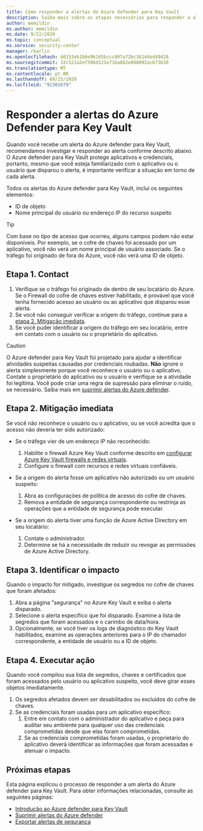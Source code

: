 ```yaml
---
title: Como responder a alertas do Azure defender para Key Vault
description: Saiba mais sobre as etapas necessárias para responder a alertas do Azure defender para Key Vault.
author: memildin
ms.author: memildin
ms.date: 9/22/2020
ms.topic: conceptual
ms.service: security-center
manager: rkarlin
ms.openlocfilehash: dd153eb1b0e96165bccc807a72bc3614ded49428
ms.sourcegitcommit: 32c521a2ef396d121e71ba682e098092ac673b30
ms.translationtype: MT
ms.contentlocale: pt-BR
ms.lasthandoff: 09/25/2020
ms.locfileid: "91301679"
---
```

# <a name="respond-to-azure-defender-for-key-vault-alerts"></a>Responder a alertas do Azure Defender para Key Vault
Quando você recebe um alerta do Azure defender para Key Vault, recomendamos investigar e responder ao alerta conforme descrito abaixo. O Azure defender para Key Vault protege aplicativos e credenciais, portanto, mesmo que você esteja familiarizado com o aplicativo ou o usuário que disparou o alerta, é importante verificar a situação em torno de cada alerta.  

Todos os alertas do Azure defender para Key Vault, inclui os seguintes elementos:

- ID de objeto
- Nome principal do usuário ou endereço IP do recurso suspeito

> [!TIP]
> Com base no *tipo* de acesso que ocorreu, alguns campos podem não estar disponíveis. Por exemplo, se o cofre de chaves foi acessado por um aplicativo, você não verá um nome principal de usuário associado. Se o tráfego foi originado de fora do Azure, você não verá uma ID de objeto.

## <a name="step-1-contact"></a>Etapa 1. Contact

1. Verifique se o tráfego foi originado de dentro de seu locatário do Azure. Se o Firewall do cofre de chaves estiver habilitado, é provável que você tenha fornecido acesso ao usuário ou ao aplicativo que disparou esse alerta.
1. Se você não conseguir verificar a origem do tráfego, continue para a [etapa 2. Mitigação imediata](#step-2-immediate-mitigation).
1. Se você puder identificar a origem do tráfego em seu locatário, entre em contato com o usuário ou o proprietário do aplicativo. 

> [!CAUTION]
> O Azure defender para Key Vault foi projetado para ajudar a identificar atividades suspeitas causadas por credenciais roubadas. **Não** ignore o alerta simplesmente porque você reconhece o usuário ou o aplicativo. Contate o proprietário do aplicativo ou o usuário e verifique se a atividade foi legítima. Você pode criar uma regra de supressão para eliminar o ruído, se necessário. Saiba mais em [suprimir alertas do Azure defender](alerts-suppression-rules.md).


## <a name="step-2-immediate-mitigation"></a>Etapa 2. Mitigação imediata 
Se você não reconhece o usuário ou o aplicativo, ou se você acredita que o acesso não deveria ter sido autorizado:

- Se o tráfego vier de um endereço IP não reconhecido:
    1. Habilite o firewall Azure Key Vault conforme descrito em [configurar Azure Key Vault firewalls e redes virtuais](../key-vault/general/network-security.md).
    1. Configure o firewall com recursos e redes virtuais confiáveis.

- Se a origem do alerta fosse um aplicativo não autorizado ou um usuário suspeito:
    1. Abra as configurações de política de acesso do cofre de chaves.
    1. Remova a entidade de segurança correspondente ou restrinja as operações que a entidade de segurança pode executar.  

- Se a origem do alerta tiver uma função de Azure Active Directory em seu locatário:
    1. Contate o administrador.
    1. Determine se há a necessidade de reduzir ou revogar as permissões de Azure Active Directory.

## <a name="step-3-identify-impact"></a>Etapa 3. Identificar o impacto 
Quando o impacto for mitigado, investigue os segredos no cofre de chaves que foram afetados:
1. Abra a página "segurança" no Azure Key Vault e exiba o alerta disparado.
1. Selecione o alerta específico que foi disparado.
    Examine a lista de segredos que foram acessados e o carimbo de data/hora.
1. Opcionalmente, se você tiver os logs de diagnóstico do Key Vault habilitados, examine as operações anteriores para o IP do chamador correspondente, a entidade de usuário ou a ID de objeto.  

## <a name="step-4-take-action"></a>Etapa 4. Executar ação 
Quando você compilou sua lista de segredos, chaves e certificados que foram acessados pelo usuário ou aplicativo suspeito, você deve girar esses objetos imediatamente.

1. Os segredos afetados devem ser desabilitados ou excluídos do cofre de chaves.
1. Se as credenciais foram usadas para um aplicativo específico:
    1. Entre em contato com o administrador do aplicativo e peça para auditar seu ambiente para qualquer uso das credenciais comprometidas desde que elas foram comprometidas.
    1. Se as credenciais comprometidas foram usadas, o proprietário do aplicativo deverá identificar as informações que foram acessadas e atenuar o impacto.


## <a name="next-steps"></a>Próximas etapas

Esta página explicou o processo de responder a um alerta do Azure defender para Key Vault. Para obter informações relacionadas, consulte as seguintes páginas:

- [Introdução ao Azure defender para Key Vault](defender-for-key-vault-introduction.md)
- [Suprimir alertas do Azure defender](alerts-suppression-rules.md)
- [Exportar alertas de segurança](continuous-export.md)
